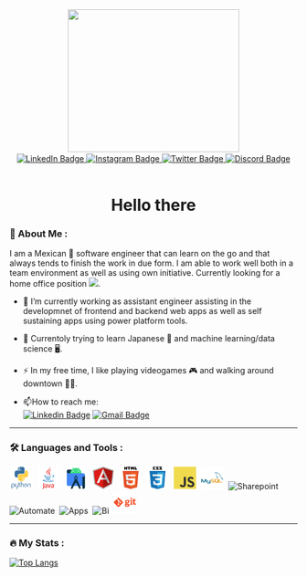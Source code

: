 <div id="header" align="center">
  <img src="https://i.imgflip.com/5ir1uy.gif" width="300" height="250"/>
</div>

<div id="badges" align='center'>
  <a href="https://www.linkedin.com/in/jose-humberto-villarreal-fonseca-5779201ba/">
    <img src="https://img.shields.io/badge/LinkedIn-blue?style=for-the-badge&logo=linkedin&logoColor=white" alt="LinkedIn Badge"/>
  </a>
  <a href="https://www.instagram.com/betillin8/?hl=en">
    <img src="https://img.shields.io/badge/Instagram-red?style=for-the-badge&logo=instagram&logoColor=white" alt="Instagram Badge"/>
  </a>
  <a href="https://x.com/betico2001cere1?t=wBo2UI09a_IeUUswKEk1yQ&s=09">
    <img src="https://img.shields.io/badge/Twitter-blue?style=for-the-badge&logo=twitter&logoColor=white" alt="Twitter Badge"/>
  </a>
  <a href="">
    <img src="https://img.shields.io/badge/Discord-black?style=for-the-badge&logo=discord&logoColor=white" alt="Discord Badge"/>
  </a>
</div>

<div align="center">
  <img src="https://komarev.com/ghpvc/?username=your-HumbertoVillarreal&style=flat-square&color=blue" alt=""/>

  <h1>
    Hello there
  </h1>
  
</div>


### 🤖 About Me :
I am a Mexican 🌮 software engineer that can learn on the go and that always tends to finish the work in due form. I am able to work well both in a team environment as well as using own initiative. Currently looking for a home office position  <img src="https://media.giphy.com/media/WUlplcMpOCEmTGBtBW/giphy.gif" width="30">.

- :telescope: I’m currently working as assistant engineer assisting in the developmnet of frontend and backend web apps as well as self sustaining apps using power platform tools.

- :seedling: Currentoly trying to learn Japanese 🗾 and machine learning/data science 🖥️.

- :zap: In my free time, I like playing videogames 🎮 and walking around downtown 🚶‍♂️.

- :mailbox:How to reach me: <br>
  [![Linkedin Badge](https://img.shields.io/badge/-LinkedIn-blue?style=flat&logo=Linkedin&logoColor=white)](https://www.linkedin.com/in/jose-humberto-villarreal-fonseca-5779201ba/)
    <a href="mailto:jhvf2001@gmail.com?subject=Job Offer&body=">
    <img src="https://img.shields.io/badge/-Gmail-red?style=for-the-badget&logo=Gmail&logoColor=white" alt="Gmail Badge"/>
  </a>

---

### :hammer_and_wrench: Languages and Tools :
<div>
  <img src="https://github.com/devicons/devicon/blob/master/icons/python/python-original-wordmark.svg" title="Python" alt="Python" width="40" height="40"/>&nbsp;
  <img src="https://github.com/devicons/devicon/blob/master/icons/java/java-original-wordmark.svg" title="Java" alt="Java" width="40" height="40"/>&nbsp;
  <img src="https://github.com/devicons/devicon/blob/master/icons/androidstudio/androidstudio-original.svg" title="Andorid" alt="Android" width="40" height="40"/>&nbsp;
  <img src="https://github.com/devicons/devicon/blob/master/icons/angularjs/angularjs-original.svg" title="Angular" alt="Angular" width="40" height="40"/>&nbsp;
  <img src="https://github.com/devicons/devicon/blob/master/icons/html5/html5-original-wordmark.svg" title="Html" alt="Html" width="40" height="40"/>&nbsp;
  <img src="https://github.com/devicons/devicon/blob/master/icons/css3/css3-original-wordmark.svg" title="Css" alt="Css" width="40" height="40"/>&nbsp;
  <img src="https://github.com/devicons/devicon/blob/master/icons/javascript/javascript-original.svg" title="JS" alt="JS" width="40" height="40"/>&nbsp;
  <img src="https://github.com/devicons/devicon/blob/master/icons/mysql/mysql-original-wordmark.svg" title="MySQL" alt="MySQL" width="40" height="40"/>&nbsp;
  <img src="https://cdn0.iconfinder.com/data/icons/logos-microsoft-office-365/128/Microsoft_Office-09-1024.png" title="Sharepoint" alt="Sharepoint" width="40" height="40"/>&nbsp;
  <img src="https://openusersystems.com/web/image/1327-3745d5bd/microsoft-power-automate-2020.png" title="Automate" alt="Automate" width="40" height="40"/>&nbsp;
  <img src="https://belacorp.com/wp-content/uploads/2022/03/Microsoft-PA.png" title="Apps" alt="Apps" width="40" height="40"/>&nbsp;
  <img src="https://i0.wp.com/indiciatraining.com/wp-content/uploads/2019/10/power-bi_logo_transparent.png?resize=600%2C626&ssl=1" title="Bi" alt="Bi" width="40" height="40"/>&nbsp;
  <img src="https://github.com/devicons/devicon/blob/master/icons/git/git-plain-wordmark.svg" title="Git" alt="Git" width="40" height="40"/>&nbsp;
</div>

---

### :fire: My Stats :
[![Top Langs](https://github-readme-stats.vercel.app/api/top-langs/?username=HumbertoVillarreal)](https://github.com/anuraghazra/github-readme-stats)


